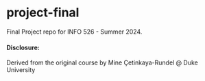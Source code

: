 # project-final

Final Project repo for INFO 526 - Summer 2024.

#### Disclosure:
Derived from the original course by Mine Çetinkaya-Rundel @ Duke University
